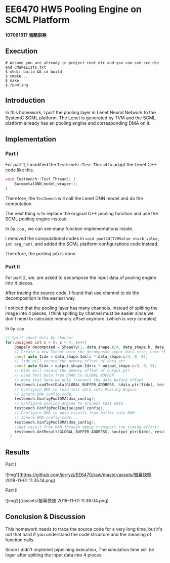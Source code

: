 

# EE6470 HW5 Pooling Engine on SCML Platform

#### 107061517 張簡崇堯
## Execution
```shell
# Assume you are already in project root dir and you can see src dir and CMakeLists.txt
$ mkdir build && cd build
$ cmake ..
$ make
$./pooling
```
## Introduction

In this homework, I port the pooling layer in Lenet Neural Network to the SystemC SCML platform. The Lenet is generated by TVM and the SCML platform already has an pooling engine and corresponding DMA on it.
## Implementation

### Part I

For part 1, I modified the  `Testbench::Test_Thread` to adapt the Lenet C++ code like this.

```c++
void Testbench::Test_Thread() {
	BaremetalDNN_model_wraper();
}
```

Therefore, the `Testbench` will call the Lenet DNN model and do the computation.

The next thing is to replace the original C++ pooling function and use the SCML pooling engine instead.

In `Op.cpp` , we can see many function implementations inside.

I removed the computational codes in  `void pool2d(TVMValue stack_value, int arg_num)`, and added the SCML platform configurations code instead.

Therefore, the porting job is done.

### Part II

For part 2,  we. are asked to decompose the input data of pooling engine into 4 pieces.

After tracing the source code, I found that use channel to do the decomposition is the easiest way.

I noticed that the pooling layer has many channels. Instead of spliting the image into 4 pieces, I think spliting by channel must be easier since we don't need to calculate memory offset anymore. (which is very complex)

In `Op.cpp`

```c++
// Split input data by channel
for(unsigned int c = 0; c < 4; c++){
    ShapeTy decomposed = ShapeTy(1, data_shape.c/4, data_shape.h, data_shape.w);
    // Create a new Tensor with the decomposed input data size, note that we simply divide 		   channel by 4
    const auto Iidx = data_shape.Idx(c * data_shape.c/4, 0, 0);
    // Iidx will record the memory offset of data_ptr
    const auto Oidx = output_shape.Idx(c * output_shape.c/4, 0, 0);
    // Oidx will record the memory offset of output_ptr
    // Load Test Data from DRAM to GLOBAL BUFFER
    // Note that here we only transmit the data before offset
    testbench.LoadTestData(GLOBAL_BUFFER_ADDRESS, &data_ptr[Iidx], test_data_num);
    // Configure DMA to load test data into Pooling Engine 
    // Ignore DMA config code...
    testbench.ConfigPoolDMA(dma_config);
    // Configure pooling engine to process test data 
    testbench.ConfigPoolEngine(pool_config);
    // Configure DMA to move results from buffer into RAM 
    // Ignore DMA config code...
    testbench.ConfigPoolDMA(dma_config);
    //Get result from RAM through debug transport (no timing effort)
    testbench.GetResult(GLOBAL_BUFFER_ADDRESS, &output_ptr[Oidx], result_num);
  }
```

## Results

Part I

![img1](https://github.com/jerryzj/EE6470/raw/master/assets/螢幕快照 2018-11-01 11.35.14.png)

Part II

![img2](/assets/螢幕快照 2018-11-01 11.36.04.png)

## Conclusion & Discussion

This homework needs to trace the source code for a very long time, but it's not that hard if you understand the code structure and the meaning of function calls.

Since I didn't implment pipelining execution, The simulation time will be loger after spliting the input data into 4 pieces.
